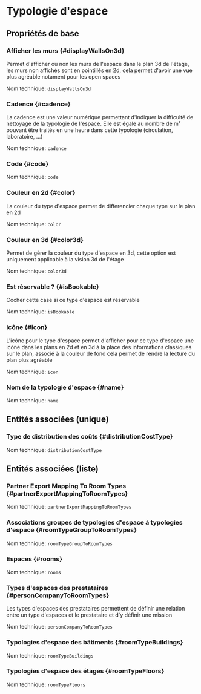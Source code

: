 # Typologie d'espace
<!--- THIS FILE IS GENERATED PLEASE DO NOT EDIT IT DIRECTLY --->



## Propriétés de base

### Afficher les murs {#displayWallsOn3d}

Permet d'afficher ou non les murs de l'espace dans le plan 3d de l'étage, les murs non affichés sont en pointillés en 2d, cela permet d'avoir une vue plus agréable notament pour les open spaces

Nom technique: ```displayWallsOn3d```

### Cadence {#cadence}

La cadence est une valeur numérique permettant d'indiquer la difficulté de nettoyage de la typologie de l'espace. Elle est égale au nombre de m² pouvant être traités en une heure dans cette typologie (circulation, laboratoire, ...)

Nom technique: ```cadence```

### Code {#code}



Nom technique: ```code```

### Couleur en 2d {#color}

La couleur du type d'espace permet de differencier chaque type sur le plan en 2d

Nom technique: ```color```

### Couleur en 3d {#color3d}

Permet de gérer la couleur du type d'espace en 3d, cette option est uniquement applicable à la vision 3d de l'étage

Nom technique: ```color3d```

### Est réservable ? {#isBookable}

Cocher cette case si ce type d'espace est réservable

Nom technique: ```isBookable```

### Icône {#icon}

L'icône pour le type d'espace permet d'afficher pour ce type d'espace une icône dans les plans en 2d et en 3d à la place des informations classiques sur le plan, associé à la couleur de fond cela permet de rendre la lecture du plan plus agréable

Nom technique: ```icon```

### Nom de la typologie d'espace {#name}



Nom technique: ```name```


## Entités associées (unique)

### Type de distribution des coûts {#distributionCostType}



Nom technique: ```distributionCostType```


## Entités associées (liste)

###  Partner Export Mapping To Room Types {#partnerExportMappingToRoomTypes}



Nom technique: ```partnerExportMappingToRoomTypes```

### Associations groupes de typologies d'espace à typologies d'espace {#roomTypeGroupToRoomTypes}



Nom technique: ```roomTypeGroupToRoomTypes```

### Espaces {#rooms}



Nom technique: ```rooms```

### Types d'espaces des prestataires {#personCompanyToRoomTypes}

Les types d'espaces des prestataires permettent de définir une relation entre un type d'espaces et le prestataire et d'y définir une mission

Nom technique: ```personCompanyToRoomTypes```

### Typologies d'espace des bâtiments {#roomTypeBuildings}



Nom technique: ```roomTypeBuildings```

### Typologies d'espace des étages {#roomTypeFloors}



Nom technique: ```roomTypeFloors```




